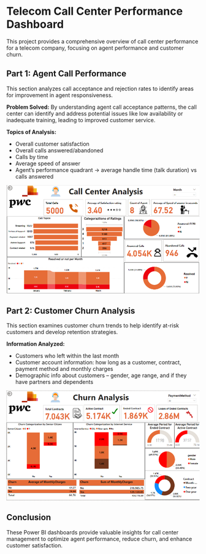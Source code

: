 # Telecom Call Center Performance Dashboard

This project provides a comprehensive overview of call center performance for a telecom company, focusing on agent performance and customer churn.

## Part 1: Agent Call Performance

This section analyzes call acceptance and rejection rates to identify areas for improvement in agent responsiveness.

**Problem Solved:** By understanding agent call acceptance patterns, the call center can identify and address potential issues like low availability or inadequate training, leading to improved customer service.

**Topics of Analysis:**

* Overall customer satisfaction
* Overall calls answered/abandoned
* Calls by time
* Average speed of answer
 * Agent’s performance quadrant -> average handle time (talk duration) vs calls answered

[![Agent Call Performance](https://github.com/MohamedAraby22/Telecom-Call-Center/blob/main/1.png)](https://github.com/MohamedAraby22/Telecom-Call-Center/blob/main/1.png) 

## Part 2: Customer Churn Analysis

This section examines customer churn trends to help identify at-risk customers and develop retention strategies.

**Information Analyzed:**

* Customers who left within the last month
* Customer account information: how long as a customer, contract, payment method and monthly charges 
* Demographic info about customers – gender, age range, and if they have partners and dependents

[![Customer Churn](https://github.com/MohamedAraby22/Telecom-Call-Center/blob/main/2.png)](https://github.com/MohamedAraby22/Telecom-Call-Center/blob/main/2.png)

## Conclusion

These Power BI dashboards provide valuable insights for call center management to optimize agent performance, reduce churn, and enhance customer satisfaction.
